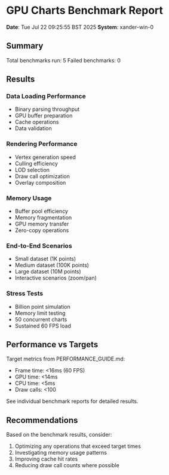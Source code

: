 # GPU Charts Benchmark Report

**Date**: Tue Jul 22 09:25:55 BST 2025
**System**: xander-win-0

## Summary

Total benchmarks run: 5
Failed benchmarks: 0

## Results

### Data Loading Performance
- Binary parsing throughput
- GPU buffer preparation
- Cache operations
- Data validation

### Rendering Performance
- Vertex generation speed
- Culling efficiency
- LOD selection
- Draw call optimization
- Overlay composition

### Memory Usage
- Buffer pool efficiency
- Memory fragmentation
- GPU memory transfer
- Zero-copy operations

### End-to-End Scenarios
- Small dataset (1K points)
- Medium dataset (100K points)
- Large dataset (10M points)
- Interactive scenarios (zoom/pan)

### Stress Tests
- Billion point simulation
- Memory limit testing
- 50 concurrent charts
- Sustained 60 FPS load

## Performance vs Targets

Target metrics from PERFORMANCE_GUIDE.md:
- Frame time: <16ms (60 FPS)
- GPU time: <14ms
- CPU time: <5ms
- Draw calls: <100

See individual benchmark reports for detailed results.

## Recommendations

Based on the benchmark results, consider:
1. Optimizing any operations that exceed target times
2. Investigating memory usage patterns
3. Improving cache hit rates
4. Reducing draw call counts where possible

